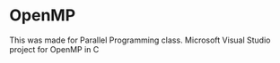 # OpenMP

This was made for Parallel Programming class.
Microsoft Visual Studio project for OpenMP in C
